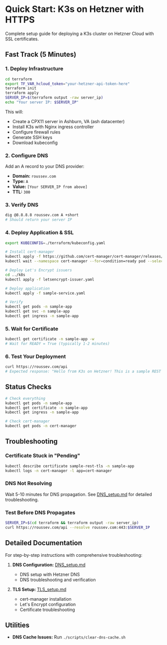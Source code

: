 # Quick Start: K3s on Hetzner with HTTPS

Complete setup guide for deploying a K3s cluster on Hetzner Cloud with SSL certificates.

## Fast Track (5 Minutes)

### 1. Deploy Infrastructure
```bash
cd terraform
export TF_VAR_hcloud_token="your-hetzner-api-token-here"
terraform init
terraform apply
SERVER_IP=$(terraform output -raw server_ip)
echo "Your server IP: $SERVER_IP"
```

This will:
- Create a CPX11 server in Ashburn, VA (ash datacenter)
- Install K3s with Nginx ingress controller
- Configure firewall rules
- Generate SSH keys
- Download kubeconfig

### 2. Configure DNS
Add an A record to your DNS provider:
- **Domain:** `roussev.com`
- **Type:** `A`
- **Value:** `[Your SERVER_IP from above]`
- **TTL:** `300`

### 3. Verify DNS
```bash
dig @8.8.8.8 roussev.com A +short
# Should return your server IP
```

### 4. Deploy Application & SSL
```bash
export KUBECONFIG=./terraform/kubeconfig.yaml

# Install cert-manager
kubectl apply -f https://github.com/cert-manager/cert-manager/releases/download/v1.13.2/cert-manager.yaml
kubectl wait --namespace cert-manager --for=condition=ready pod --selector=app.kubernetes.io/instance=cert-manager --timeout=300s

# Deploy Let's Encrypt issuers
cd ../k8s
kubectl apply -f letsencrypt-issuer.yaml

# Deploy application
kubectl apply -f sample-service.yaml

# Verify
kubectl get pods -n sample-app
kubectl get svc -n sample-app
kubectl get ingress -n sample-app
```

### 5. Wait for Certificate
```bash
kubectl get certificate -n sample-app -w
# Wait for READY = True (typically 1-2 minutes)
```

### 6. Test Your Deployment
```bash
curl https://roussev.com/api
# Expected response: "Hello from K3s on Hetzner! This is a sample REST API."
```

## Status Checks

```bash
# Check everything
kubectl get pods -n sample-app
kubectl get certificate -n sample-app
kubectl get ingress -n sample-app

# Check cert-manager
kubectl get pods -n cert-manager
```

## Troubleshooting

### Certificate Stuck in "Pending"
```bash
kubectl describe certificate sample-rest-tls -n sample-app
kubectl logs -n cert-manager -l app=cert-manager
```

### DNS Not Resolving
Wait 5-10 minutes for DNS propagation. See [DNS_setup.md](DNS_setup.md) for detailed troubleshooting.

### Test Before DNS Propagates
```bash
SERVER_IP=$(cd terraform && terraform output -raw server_ip)
curl https://roussev.com/api --resolve roussev.com:443:$SERVER_IP
```

## Detailed Documentation

For step-by-step instructions with comprehensive troubleshooting:

1. **DNS Configuration:** [DNS_setup.md](DNS_setup.md)
   - DNS setup with Hetzner DNS
   - DNS troubleshooting and verification

2. **TLS Setup:** [TLS_setup.md](TLS_setup.md)
   - cert-manager installation
   - Let's Encrypt configuration
   - Certificate troubleshooting

## Utilities

- **DNS Cache Issues:** Run `./scripts/clear-dns-cache.sh`

